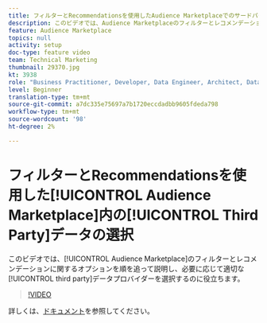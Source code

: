 ```yaml
---
title: フィルターとRecommendationsを使用したAudience Marketplaceでのサードパーティデータの選択
description: このビデオでは、Audience Marketplaceのフィルターとレコメンデーションに関するオプションを順を追って説明し、必要に応じて適切なサードパーティのデータプロバイダーを選択する際に役立ちます。
feature: Audience Marketplace
topics: null
activity: setup
doc-type: feature video
team: Technical Marketing
thumbnail: 29370.jpg
kt: 3938
role: "Business Practitioner, Developer, Data Engineer, Architect, Data Architect, Administrator, Leader"
level: Beginner
translation-type: tm+mt
source-git-commit: a7dc335e75697a7b1720eccdadbb9605fdeda798
workflow-type: tm+mt
source-wordcount: '98'
ht-degree: 2%

---
```



# フィルターとRecommendationsを使用した[!UICONTROL Audience Marketplace]内の[!UICONTROL Third Party]データの選択

このビデオでは、[!UICONTROL Audience Marketplace]のフィルターとレコメンデーションに関するオプションを順を追って説明し、必要に応じて適切な[!UICONTROL third party]データプロバイダーを選択するのに役立ちます。

>[!VIDEO](https://video.tv.adobe.com/v/29370/?quality=12)

詳しくは、[ドキュメント](https://docs.adobe.com/content/help/en/audience-manager/user-guide/features/audience-marketplace/audience-marketplace-for-data-buyers/marketplace-data-buyers.html)を参照してください。
